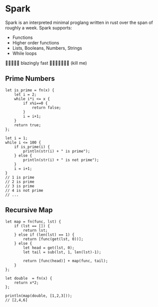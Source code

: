 # Spark
Spark is an interpreted minimal proglang written in rust over the span of roughly a week. Spark supports:
- Functions
- Higher order functions
- Lists, Booleans, Numbers, Strings
- While loops

🚀🚀🚀🚀🚀 blazingly fast 🚀🚀🚀🚀🚀🚀🚀 (kill me)
## Prime Numbers
```
let is_prime = fn(x) {
    let i = 2;
    while i*i <= x {
        if x%i==0 {
            return false;
        }
        i = i+1;
    }
    return true;
};

let i = 1;
while i <= 100 {
    if is_prime(i) {
        println(str(i) + " is prime");
    } else {
        println(str(i) + " is not prime");
    }
    i = i+1;
}
// 1 is prime
// 2 is prime
// 3 is prime
// 4 is not prime
// ...
```
## Recursive Map
```
let map = fn(func, lst) {
    if (lst == []) {
        return lst;
    } else if (len(lst) == 1) {
        return [func(get(lst, 0))];
    } else {
        let head = get(lst, 0);
        let tail = sub(lst, 1, len(lst)-1);

        return [func(head)] + map(func, tail);
    }
};

let double  = fn(x) {
    return x*2;
};

println(map(double, [1,2,3]));
// [2,4,6]
```
